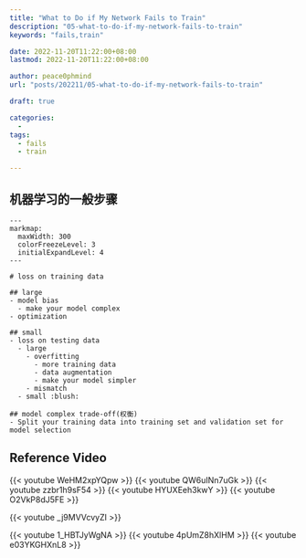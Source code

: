 ```yaml
---
title: "What to Do if My Network Fails to Train"
description: "05-what-to-do-if-my-network-fails-to-train"
keywords: "fails,train"

date: 2022-11-20T11:22:00+08:00
lastmod: 2022-11-20T11:22:00+08:00

author: peace0phmind
url: "posts/202211/05-what-to-do-if-my-network-fails-to-train"

draft: true

categories:
  -
tags:
  - fails
  - train

---
```


## 机器学习的一般步骤

```markmap
---
markmap:
  maxWidth: 300
  colorFreezeLevel: 3
  initialExpandLevel: 4
---

# loss on training data

## large
- model bias
  - make your model complex
- optimization

## small
- loss on testing data
  - large
    - overfitting
      - more training data
      - data augmentation
      - make your model simpler
    - mismatch
  - small :blush:
  
## model complex trade-off(权衡)
- Split your training data into training set and validation set for model selection

```

## Reference Video


{{< youtube WeHM2xpYQpw >}}
{{< youtube QW6uINn7uGk >}}
{{< youtube zzbr1h9sF54 >}}
{{< youtube HYUXEeh3kwY >}}
{{< youtube O2VkP8dJ5FE >}}

{{< youtube _j9MVVcvyZI >}}

{{< youtube 1_HBTJyWgNA >}}
{{< youtube 4pUmZ8hXlHM >}}
{{< youtube e03YKGHXnL8 >}}